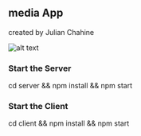 ## media App
created  by Julian Chahine

![alt text](https://webflexx.de/mediaApp.jpg)

### Start the Server
cd server && npm install && npm start

### Start the Client
cd client && npm install && npm start
